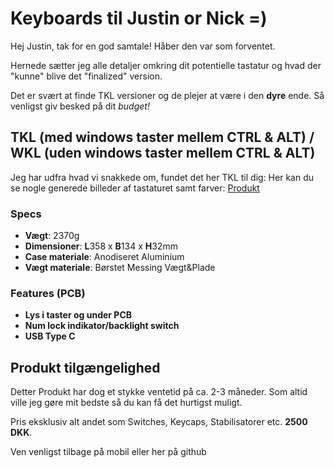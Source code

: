 # Keyboards til Justin or Nick =)

Hej Justin, tak for en god samtale! Håber den var som forventet.

Hernede sætter jeg alle detaljer omkring dit potentielle tastatur og hvad der "kunne" blive det "finalized" version.

Det er svært at finde TKL versioner og de plejer at være i den **dyre** ende. Så venligst giv besked på dit *budget!*

## TKL (med windows taster mellem CTRL & ALT) / WKL (uden windows taster mellem CTRL & ALT)
Jeg har udfra hvad vi snakkede om, fundet det her TKL til dig:
Her kan du se nogle generede billeder af tastaturet samt farver: [Produkt](https://imgur.com/a/b5DFNUW)

### Specs
  - **Vægt**: 2370g
  - **Dimensioner**: **L**358 x **B**134 x **H**32mm
  - **Case materiale**: Anodiseret Aluminium
  - **Vægt materiale**: Børstet Messing Vægt&Plade
### Features (PCB)
  - **Lys i taster og under PCB**
  - **Num lock indikator/backlight switch**
  - **USB Type C**
  
## Produkt tilgængelighed
Detter Produkt har dog et stykke ventetid på ca. 2-3 måneder. Som altid ville jeg gøre mit bedste så du kan få det hurtigst muligt.

Pris eksklusiv alt andet som Switches, Keycaps, Stabilisatorer etc. __2500 DKK__.

Ven venligst tilbage på mobil eller her på github
